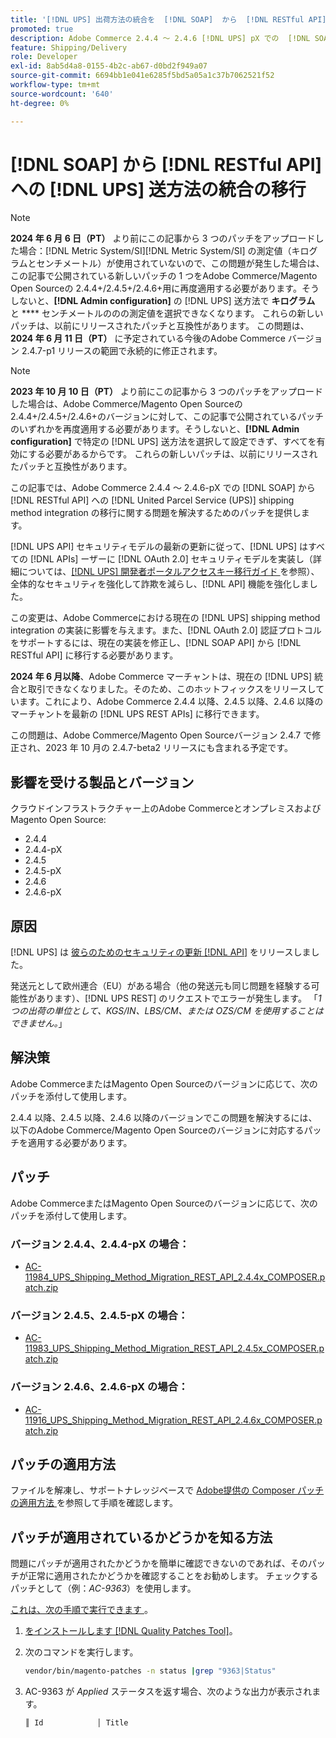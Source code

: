 ```yaml
---
title: '[!DNL UPS] 出荷方法の統合を  [!DNL SOAP]  から  [!DNL RESTful API] に移行しました'
promoted: true
description: Adobe Commerce 2.4.4 ～ 2.4.6 [!DNL UPS] pX での  [!DNL SOAP] shipping method integration の from [!DNL RESTful API] to-migration に対処するためのパッチを適用します。
feature: Shipping/Delivery
role: Developer
exl-id: 8ab5d4a8-0155-4b2c-ab67-d0bd2f949a07
source-git-commit: 6694bb1e041e6285f5bd5a05a1c37b7062521f52
workflow-type: tm+mt
source-wordcount: '640'
ht-degree: 0%

---
```


# [!DNL SOAP] から [!DNL RESTful API] への [!DNL UPS] 送方法の統合の移行

>[!NOTE]
>
>**2024 年 6 月 6 日（PT）** より前にこの記事から 3 つのパッチをアップロードした場合：[!DNL Metric System/SI][!DNL Metric System/SI] の測定値（キログラムとセンチメートル）が使用されていないので、この問題が発生した場合は、この記事で公開されている新しいパッチの 1 つをAdobe Commerce/Magento Open Sourceの 2.4.4+/2.4.5+/2.4.6+用に再度適用する必要があります。そうしないと、**[!DNL Admin configuration]** の [!DNL UPS] 送方法で **キログラム** と **** センチメートルののの測定値を選択できなくなります。 これらの新しいパッチは、以前にリリースされたパッチと互換性があります。 この問題は、**2024 年 6 月 11 日（PT）** に予定されている今後のAdobe Commerce バージョン 2.4.7-p1 リリースの範囲で永続的に修正されます。

>[!NOTE]
>
>**2023 年 10 月 10 日（PT）** より前にこの記事から 3 つのパッチをアップロードした場合は、Adobe Commerce/Magento Open Sourceの 2.4.4+/2.4.5+/2.4.6+のバージョンに対して、この記事で公開されているパッチのいずれかを再度適用する必要があります。そうしないと、**[!DNL Admin configuration]** で特定の [!DNL UPS] 送方法を選択して設定できず、すべてを有効にする必要があるからです。 これらの新しいパッチは、以前にリリースされたパッチと互換性があります。

この記事では、Adobe Commerce 2.4.4 ～ 2.4.6-pX での [!DNL SOAP] から [!DNL RESTful API] への [!DNL United Parcel Service (UPS)] shipping method integration の移行に関する問題を解決するためのパッチを提供します。

[!DNL UPS API] セキュリティモデルの最新の更新に従って、[!DNL UPS] はすべての [!DNL APIs] ーザーに [!DNL OAuth 2.0] セキュリティモデルを実装し（詳細については、[[!DNL UPS]  開発者ポータルアクセスキー移行ガイド ](https://developer.ups.com/oauth-developer-guide?loc=en_US&amp;sp_rid=NTA5MzQ1OTE2NjEyS0&amp;sp_mid=72989914) を参照）、全体的なセキュリティを強化して詐欺を減らし、[!DNL API] 機能を強化しました。

この変更は、Adobe Commerceにおける現在の [!DNL UPS] shipping method integration の実装に影響を与えます。また、[!DNL OAuth 2.0] 認証プロトコルをサポートするには、現在の実装を修正し、[!DNL SOAP API] から [!DNL RESTful API] に移行する必要があります。

**2024 年 6 月以降**、Adobe Commerce マーチャントは、現在の [!DNL UPS] 統合と取引できなくなりました。そのため、このホットフィックスをリリースしています。これにより、Adobe Commerce 2.4.4 以降、2.4.5 以降、2.4.6 以降のマーチャントを最新の [!DNL UPS REST APIs] に移行できます。

この問題は、Adobe Commerce/Magento Open Sourceバージョン 2.4.7 で修正され、2023 年 10 月の 2.4.7-beta2 リリースにも含まれる予定です。

## 影響を受ける製品とバージョン

クラウドインフラストラクチャー上のAdobe CommerceとオンプレミスおよびMagento Open Source:

* 2.4.4
* 2.4.4-pX
* 2.4.5
* 2.4.5-pX
* 2.4.6
* 2.4.6-pX

## 原因

[!DNL UPS] は [ 彼らのためのセキュリティの更新  [!DNL API]](https://developer.ups.com/oauth-developer-guide?loc=en_US&amp;sp_rid=NTA5MzQ1OTE2NjEyS0&amp;sp_mid=72989914) をリリースしました。

発送元として欧州連合（EU）がある場合（他の発送元も同じ問題を経験する可能性があります）、[!DNL UPS REST] のリクエストでエラーが発生します。
「*1 つの出荷の単位として、KGS/IN、LBS/CM、または OZS/CM を使用することはできません。*」

## 解決策

Adobe CommerceまたはMagento Open Sourceのバージョンに応じて、次のパッチを添付して使用します。

2.4.4 以降、2.4.5 以降、2.4.6 以降のバージョンでこの問題を解決するには、以下のAdobe Commerce/Magento Open Sourceのバージョンに対応するパッチを適用する必要があります。

## パッチ

Adobe CommerceまたはMagento Open Sourceのバージョンに応じて、次のパッチを添付して使用します。

### バージョン 2.4.4、2.4.4-pX の場合：

* [AC-11984_UPS_Shipping_Method_Migration_REST_API_2.4.4x_COMPOSER.patch.zip](assets/AC-11984_UPS_Shipping_Method_Migration_REST_API_2.4.4x_COMPOSER.patch.zip)

### バージョン 2.4.5、2.4.5-pX の場合：

* [AC-11983_UPS_Shipping_Method_Migration_REST_API_2.4.5x_COMPOSER.patch.zip](assets/AC-11983_UPS_Shipping_Method_Migration_REST_API_2.4.5x_COMPOSER.patch.zip)

### バージョン 2.4.6、2.4.6-pX の場合：

* [AC-11916_UPS_Shipping_Method_Migration_REST_API_2.4.6x_COMPOSER.patch.zip](assets/AC-11916_UPS_Shipping_Method_Migration_REST_API_2.4.6x_COMPOSER.patch.zip)

## パッチの適用方法

ファイルを解凍し、サポートナレッジベースで [Adobe提供の Composer パッチの適用方法 ](https://experienceleague.adobe.com/docs/commerce-knowledge-base/kb/how-to/how-to-apply-a-composer-patch-provided-by-magento.html) を参照して手順を確認します。

## パッチが適用されているかどうかを知る方法

問題にパッチが適用されたかどうかを簡単に確認できないのであれば、そのパッチが正常に適用されたかどうかを確認することをお勧めします。 チェックするパッチとして（例：*AC-9363*）を使用します。

<u> これは、次の手順で実行できます </u>。

1. [ をインストールします  [!DNL Quality Patches Tool]](https://experienceleague.adobe.com/docs/commerce-operations/tools/quality-patches-tool/usage.html)。
1. 次のコマンドを実行します。

   ```bash
   vendor/bin/magento-patches -n status |grep "9363|Status"
   ```

1. AC-9363 が *Applied* ステータスを返す場合、次のような出力が表示されます。

   ```bash
   ║ Id            │ Title                                                        │ Category        │ Origin                 │ Status      │ Details                                          ║ ║ N/A           │ ../m2-hotfixes/AC-9363_USPS_Ground_Advantage_shipping_method_COMPOSER_patch.patch      │ Other           │ Local                  │ Applied     │ Patch type: Custom                                
   ```
